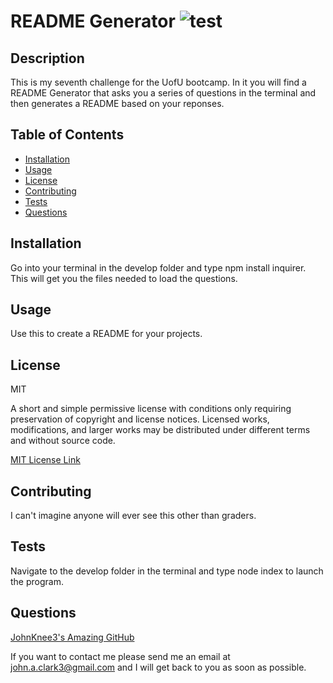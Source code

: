 
  # README Generator   ![test](https://img.shields.io/badge/license-MIT-blue)
  
  ## Description
  This is my seventh challenge for the UofU bootcamp. In it you will find a README Generator that asks you a series of questions in the terminal and then generates a README based on your reponses.

  ## Table of Contents
  - [Installation](#installation)
  - [Usage](#usage)
  - [License](#license)
  - [Contributing](#contributing)
  - [Tests](#tests)
  - [Questions](#questions)
  

  ## Installation
  Go into your terminal in the develop folder and type npm install inquirer.  This will get you the files needed to load the questions. 

  ## Usage 
  Use this to create a README for your projects.

  
  ## License 
  MIT 

  A short and simple permissive license with conditions only requiring preservation of copyright and license notices. Licensed works, modifications, and larger works may be distributed under different terms and without source code.
  
  
  <a href= https://choosealicense.com/licenses/mit/>MIT License Link</a>
  
  ## Contributing
  I can't imagine anyone will ever see this other than graders.

  ## Tests 
  Navigate to the develop folder in the terminal and type node index to launch the program.
  
  ## Questions
  <a href="https://github.com/JohnKnee3">JohnKnee3's Amazing GitHub</a>
  
  If you want to contact me please send me an email at john.a.clark3@gmail.com and I will get back to you as soon as possible.
  